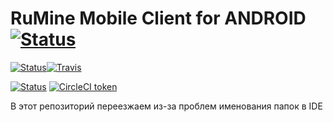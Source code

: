 # RuMine Mobile Client for ANDROID [![Status](https://img.shields.io/badge/TiCup-[WIP]-yellow.svg?style=flat-square)]()
[![Status](https://img.shields.io/badge/Travis_CI-Status-yellow.svg?style=flat-square)]()[![Travis](https://img.shields.io/travis/NuarkNoir/RuMineMobile.svg?style=flat-square)](https://travis-ci.org/NuarkNoir/RuMineMobile)

[![Status](https://img.shields.io/badge/CircleCI-Status-yellow.svg?style=flat-square)]() [![CircleCI token](https://img.shields.io/circleci/project/github/NuarkNoir/RuMineMobile/master.svg?style=flat-square)](https://circleci.com/gh/NuarkNoir/RuMineMobile)

В этот репозиторий переезжаем из-за проблем именования папок в IDE
